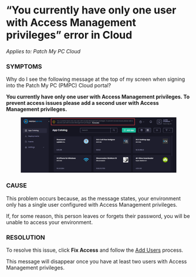 # “You currently have only one user with Access Management privileges” error in Cloud

_Applies to: Patch My PC Cloud_

### SYMPTOMS

Why do I see the following message at the top of my screen when signing into the Patch My PC (PMPC) Cloud portal?

**You currently have only one user with Access Management privileges. To prevent access issues please add a second user with Access Management privileges.**

<figure><img src="../../../.gitbook/assets/image (1758).png" alt="PMPC Portal showing the “You currently have only one user with Access Management privileges” message"><figcaption></figcaption></figure>

### CAUSE

This problem occurs because, as the message states, your environment only has a single user configured with Access Management privileges.&#x20;

If, for some reason, this person leaves or forgets their password, you will be unable to access your environment.

### RESOLUTION

To resolve this issue, click **Fix Access** and follow the [Add Users](../../cloud-administration/manage-cloud-users/add-a-cloud-user.md) process.

This message will disappear once you have at least two users with Access Management privileges.
